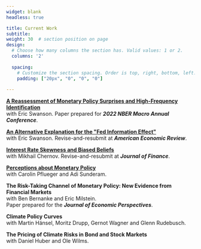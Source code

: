 ```yaml
---
widget: blank
headless: true

title: Current Work
subtitle:
weight: 30  # section position on page
design:
  # Choose how many columns the section has. Valid values: 1 or 2.
  columns: '2'
  
  spacing:
    # Customize the section spacing. Order is top, right, bottom, left.
    padding: ["20px", "0", "0", "0"]  
  
---
```

**[A Reassessment of Monetary Policy Surprises and High-Frequency Identification](publication/mps/)**  
with Eric Swanson. Paper prepared for ***2022 NBER Macro Annual Conference***.

**[An Alternative Explanation for the "Fed Information Effect"](publication/fed-info/)**  
with Eric Swanson. Revise-and-resubmit at ***American Economic Review***.

**[Interest Rate Skewness and Biased Beliefs](publication/skewness)**  
with Mikhail Chernov. Revise-and-resubmit at ***Journal of Finance***.

**[Perceptions about Monetary Policy](publication/rules)**  
with Carolin Pflueger and Adi Sunderam.

**The Risk-Taking Channel of Monetary Policy: New Evidence from Financial Markets**  
with Ben Bernanke and Eric Milstein.  
Paper prepared for the ***Journal of Economic Perspectives***.

**Climate Policy Curves**  
with Martin Hänsel, Moritz Drupp, Gernot Wagner and Glenn Rudebusch.

**The Pricing of Climate Risks in Bond and Stock Markets**  
with Daniel Huber and Ole Wilms.
